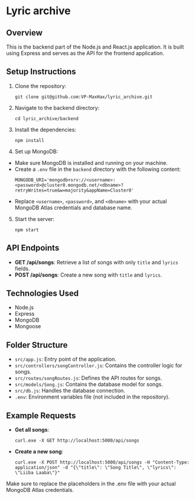 # Lyric archive

## Overview
This is the backend part of the Node.js and React.js application. It is built using Express and serves as the API for the frontend application.

## Setup Instructions
1. Clone the repository:
   ```
   git clone git@github.com:VP-MaxHax/lyric_archive.git
   ```
2. Navigate to the backend directory:
   ```
   cd lyric_archive/backend
   ```
3. Install the dependencies:
   ```
   npm install
   ```
4. Set up MongoDB:
- Make sure MongoDB is installed and running on your machine.
- Create a `.env` file in the `backend` directory with the following content:
  ```
  MONGODB_URI='mongodb+srv://<username>:<password>@cluster0.mongodb.net/<dbname>?retryWrites=true&w=majority&appName=Cluster0'
  ```
- Replace `<username>`, `<password>`, and `<dbname>` with your actual MongoDB Atlas credentials and database name.

5. Start the server:
   ```
   npm start
   ```

## API Endpoints
- **GET /api/songs**: Retrieve a list of songs with only `title` and `lyrics` fields.
- **POST /api/songs**: Create a new song with `title` and `lyrics`.

## Technologies Used
- Node.js
- Express
- MongoDB
- Mongoose

## Folder Structure
- `src/app.js`: Entry point of the application.
- `src/controllers/songController.js`: Contains the controller logic for songs.
- `src/routes/songRoutes.js`: Defines the API routes for songs.
- `src/models/Song.js`: Contains the database model for songs.
- `src/db.js`: Handles the database connection.
- `.env`: Environment variables file (not included in the repository).

## Example Requests
- **Get all songs**:
  ```
  curl.exe -X GET http://localhost:5000/api/songs
  ```
- **Create a new song**:
  ```
  curl.exe -X POST http://localhost:5000/api/songs -H "Content-Type: application/json" -d "{\"title\": \"Song Title\", \"lyrics\": \"Liiba Laaba\"}"
  ```

Make sure to replace the placeholders in the .env file with your actual MongoDB Atlas credentials.
